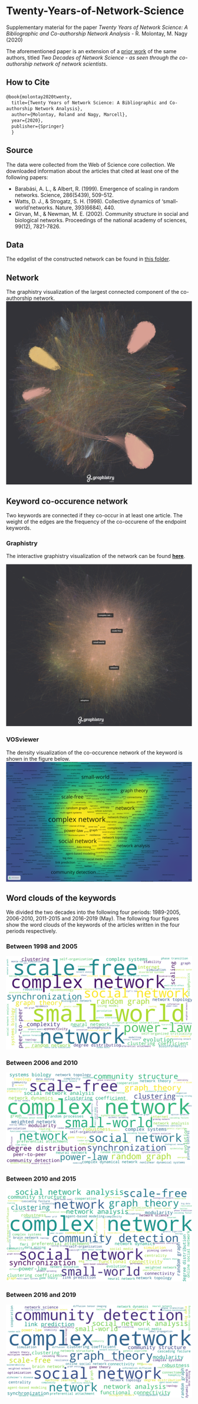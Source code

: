 # Twenty-Years-of-Network-Science
Supplementary material for the paper *Twenty Years of Network Science: A Bibliographic and Co-authorship Network Analysis* - R. Molontay, M. Nagy (2020)

The aforementioned paper is an extension of a [prior work](https://github.com/marcessz/Two-Decades-of-Network-Science) of the same authors, titled *Two Decades of Network Science - as seen through the co-authorship network of network scientists*.

## How to Cite
```
@book{molontay2020twenty,
  title={Twenty Years of Network Science: A Bibliographic and Co-authorship Network Analysis},
  author={Molontay, Roland and Nagy, Marcell},
  year={2020},
  publisher={Springer}
  }
```

## Source
The data were collected from the Web of Science core collection. We downloaded information about the articles that cited at least one of the following papers: 
* Barabási, A. L., & Albert, R. (1999). Emergence of scaling in random networks. Science, 286(5439), 509-512.
* Watts, D. J., & Strogatz, S. H. (1998). Collective dynamics of ‘small-world’networks. Nature, 393(6684), 440.
* Girvan, M., & Newman, M. E. (2002). Community structure in social and biological networks. Proceedings of the national academy of sciences, 99(12), 7821-7826.

## Data

The edgelist of the constructed network can be found in [this folder](./network-edge-list). 

## Network
The graphistry visualization of the largest connected component of the co-authorship network.
![co_authorship_network](./img/graphistry_largest_comp.png)



## Keyword co-occurence network
Two keywords are connected if they co-occur in at least one article. The weight of the edges are the frequency of the co-occurene of the endpoint keywords. 

### Graphistry 
The interactive graphistry visualization of the network can be found __[here](https://labs.graphistry.com/graph/graph.html?dataset=PyGraphistry%2FQ6Z1AND1TS&type=vgraph&viztoken=1fa4a572a30ddf10048dcef808c41d93ad15e677&usertag=04ce45d1-pygraphistry-0.9.64&info=true&workbook=4987c538fd6e219d)__.

![graphisty_keyword](./img/graphistry_keyword.png)

### VOSviewer
The density visualization of the co-occurence network of the keyword is shown in the figure below.
![keyword_network_density](./img/heatmap_keyword.png)

## Word clouds of the keywords
We divided the two decades into the following four periods: 1989-2005, 2006-2010, 2011-2015 and 2016-2019 (May). 
The following four figures show the word clouds of the keywords of the articles written in the four periods respectively.
### Between 1998 and 2005
![wordcloud_05](./img/until05_wordcloud.png "Word cloud of the keywords betwen '98 and 2005")
### Between 2006 and 2010
![wordcloud_05](./img/between_06_10_wordcloud.png "Word cloud of the keywords betwen '98 and 2005")
### Between 2010 and 2015
![wordcloud_05](./img/between_11_15_wordcloud.png "Word cloud of the keywords betwen '98 and 2005")
### Between 2016 and 2019
![wordcloud_05](./img/since16_wordcloud.png "Word cloud of the keywords betwen '98 and 2005")

